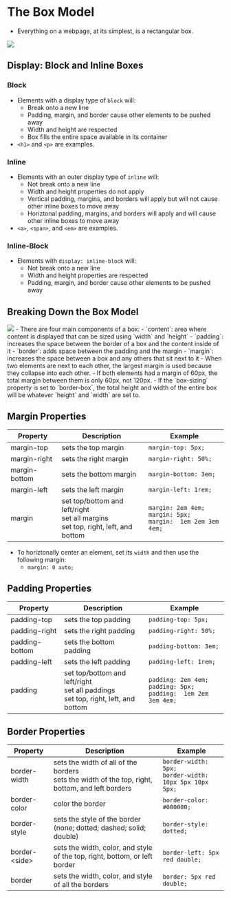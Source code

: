 # The Box Model
- Everything on a webpage, at its simplest, is a rectangular box.
<img src='https://cdn.statically.io/gh/TheOdinProject/curriculum/main/foundations/html_css/the-box-model/imgs/boxes.png'>

## Display: Block and Inline Boxes
### Block
- Elements with a display type of `block` will:
    - Break onto a new line
    - Padding, margin, and border cause other elements to be pushed away
    - Width and height are respected
    - Box fills the entire space available in its container
- `<h1>` and `<p>` are examples.
### Inline
- Elements with an outer display type of `inline` will:
    - Not break onto a new line
    - Width and height properties do not apply
    - Vertical padding, margins, and borders will apply but will not cause other inline boxes to move away
    - Horiztonal padding, margins, and borders will apply and will cause other inline boxes to move away
- `<a>`, `<span>`, and `<em>` are examples.
### Inline-Block
- Elements with `display: inline-block` will:
    - Not break onto a new line
    - Width and height properties are respected
    - Padding, margin, and border cause other elements to be pushed away


## Breaking Down the Box Model
<img src='https://developer.mozilla.org/en-US/docs/Learn/CSS/Building_blocks/The_box_model/box-model.png'>
- There are four main components of a box:
    - `content`: area where content is displayed that can be sized using `width` and `height`
    - `padding`: increases the space between the border of a box and the content inside of it
    - `border`: adds space between the padding and the margin
    - `margin`: increases the space between a box and any others that sit next to it
- When two elements are next to each other, the largest margin is used because they collapse into each other.
    - If both elements had a margin of 60px, the total margin between them is only 60px, not 120px.
- If the `box-sizing` property is set to `border-box`, the total height and width of the entire box will be whatever `height` and `width` are set to.

## Margin Properties
| Property      | Description                                                                          | Example                                                             |
|---------------|--------------------------------------------------------------------------------------|---------------------------------------------------------------------|
| margin-top    | sets the top margin                                                                  | `margin-top: 5px;`                                                  |
| margin-right  | sets the right margin                                                                | `margin-right: 50%;`                                                |
| margin-bottom | sets the bottom margin                                                               | `margin-bottom: 3em;`                                               |
| margin-left   | sets the left margin                                                                 | `margin-left: 1rem;`                                                |
| margin        | set top/bottom and left/right<br>set all margins<br>set top, right, left, and bottom | `margin: 2em 4em;`<br>`margin: 5px;`<br>`margin:  1em 2em 3em 4em;` |

- To horiztonally center an element, set its `width` and then use the following margin: 
    - `margin: 0 auto;`
## Padding Properties
| Property      | Description                                                                          | Example                                                             |
|---------------|--------------------------------------------------------------------------------------|---------------------------------------------------------------------|
| padding-top    | sets the top padding                                                                  | `padding-top: 5px;`                                                  |
| padding-right  | sets the right padding                                                                | `padding-right: 50%;`                                                |
| padding-bottom | sets the bottom padding                                                               | `padding-bottom: 3em;`                                               |
| padding-left   | sets the left padding                                                                 | `padding-left: 1rem;`                                                |
| padding        | set top/bottom and left/right<br>set all paddings<br>set top, right, left, and bottom | `padding: 2em 4em;`<br>`padding: 5px;`<br>`padding:  1em 2em 3em 4em;` |

## Border Properties
| Property            | Description                                                                                        | Example                                                    |
|---------------------|----------------------------------------------------------------------------------------------------|------------------------------------------------------------|
| border-width        | sets the width of all of the borders<br>sets the width of the top, right, bottom, and left borders | `border-width: 5px;`<br>`border-width: 10px 5px 10px 5px;` |
| border-color        | color the border                                                                                   | `border-color: #000000;`                                   |
| border-style        | sets the style of the border (none; dotted; dashed; solid; double)                                 | `border-style: dotted;`                                    |
| border-&lt;side&gt; | sets the width, color, and style of the top, right, bottom, or left border                         | `border-left: 5px red double;`                             |
| border              | sets the width, color, and style of all the borders                                                | `border: 5px red double;`                                  |

